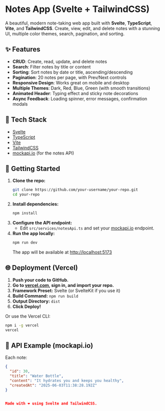 # Notes App (Svelte + TailwindCSS)

A beautiful, modern note-taking web app built with **Svelte**, **TypeScript**, **Vite**, and **TailwindCSS**. Create, view, edit, and delete notes with a stunning UI, multiple color themes, search, pagination, and sorting.

## ✨ Features

- **CRUD**: Create, read, update, and delete notes
- **Search**: Filter notes by title or content
- **Sorting**: Sort notes by date or title, ascending/descending
- **Pagination**: 20 notes per page, with Prev/Next controls
- **Responsive Design**: Works great on mobile and desktop
- **Multiple Themes**: Dark, Red, Blue, Green (with smooth transitions)
- **Animated Header**: Typing effect and sticky note decorations
- **Async Feedback**: Loading spinner, error messages, confirmation modals

## 🧰 Tech Stack
- [Svelte](https://svelte.dev/)
- [TypeScript](https://www.typescriptlang.org/)
- [Vite](https://vitejs.dev/)
- [TailwindCSS](https://tailwindcss.com/)
- [mockapi.io](https://mockapi.io/) (for the notes API)

## 🚀 Getting Started

1. **Clone the repo:**
   ```bash
   git clone https://github.com/your-username/your-repo.git
   cd your-repo
   ```
2. **Install dependencies:**
   ```bash
   npm install
   ```
3. **Configure the API endpoint:**
   - Edit `src/services/notesApi.ts` and set your [mockapi.io](https://mockapi.io/) endpoint.
4. **Run the app locally:**
   ```bash
   npm run dev
   ```
   The app will be available at [http://localhost:5173](http://localhost:5173)

## 🌐 Deployment (Vercel)

1. **Push your code to GitHub.**
2. **Go to [vercel.com](https://vercel.com/), sign in, and import your repo.**
3. **Framework Preset:** Svelte (or SvelteKit if you use it)
4. **Build Command:** `npm run build`
5. **Output Directory:** `dist`
6. **Click Deploy!**

Or use the Vercel CLI:
```bash
npm i -g vercel
vercel
```

## 📄 API Example (mockapi.io)
Each note:
```json
{
  "id": 30,
  "title": "Water Bottle",
  "content": "It hydrates you and keeps you healthy",
  "createdAt": "2025-06-03T11:38:28.192Z"
}


Made with ❤️ using Svelte and TailwindCSS.
